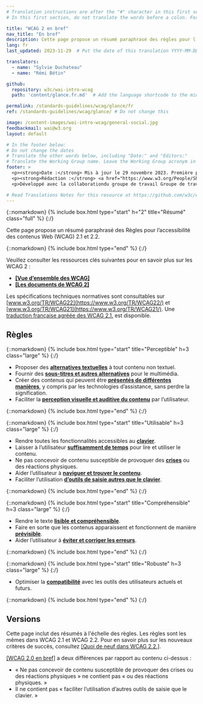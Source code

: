 ```yaml
---
# Translation instructions are after the "#" character in this first section. They are comments that do not show up in the web page. You do not need to translate the instructions after "#".
# In this first section, do not translate the words before a colon. For example, do not translate "title:". Do translate the text after "title:".

title: "WCAG 2 en bref"
nav_title: "En bref"
description: Cette page propose un résumé paraphrasé des règles pour l’accessibilité des contenus web (WCAG) 2.
lang: fr
last_updated: 2023-11-29  # Put the date of this translation YYYY-MM-DD (with month in the middle)

translators: 
  - name: "Sylvie Duchateau"
  - name: "Rémi Bétin"

github:
  repository: w3c/wai-intro-wcag
  path: 'content/glance.fr.md'  # Add the language shortcode to the middle of the filename, for example: content/index.fr.md

permalink: /standards-guidelines/wcag/glance/fr
ref: /standards-guidelines/wcag/glance/ # Do not change this

image: /content-images/wai-intro-wcag/general-social.jpg
feedbackmail: wai@w3.org
layout: default

# In the footer below:
# Do not change the dates
# Translate the other words below, including "Date:" and "Editors:"
# Translate the Working Group name. Leave the Working Group acronym in English.
footer: >
  <p><strong>Date :</strong> Mis à jour le 29 novembre 2023. Première publication juillet 2008.</p>
  <p><strong>Rédaction :</strong> <a href="https://www.w3.org/People/Shawn">Shawn Lawton Henry</a> et Wayne Dick.</p>
  <p>Développé avec la collaborationdu groupe de travail Groupe de travail Éducation et Promotion (<a href="https://www.w3.org/WAI/about/groups/eowg/">EOWG</a>) et le groupe de travail <span lang="en">Accessibility Guidelines Working Group</span> (<a href="https://www.w3.org/WAI/GL/">AG WG</a>).</p>

# Read Translations Notes for this resource at https://github.com/w3c/wai-intro-wcag#readme
---
```


{::nomarkdown}
{% include box.html type="start" h="2" title="Résumé" class="full" %}
{:/}

Cette page propose un résumé paraphrasé des Règles pour l’accessibilité des contenus Web (WCAG) 2.1 et 2.2.

{::nomarkdown}
{% include box.html type="end" %}
{:/}

Veuillez consulter les ressources clés suivantes pour en savoir plus sur les WCAG 2 :
-   **[[Vue d’ensemble des WCAG]](/standards-guidelines/wcag/)**
-   **[[Les documents de WCAG 2]](/standards-guidelines/wcag/docs/)**

Les spécifications techniques normatives sont consultables sur [www.w3.org/TR/WCAG22](https://www.w3.org/TR/WCAG22/) et [www.w3.org/TR/WCAG21](https://www.w3.org/TR/WCAG21/). Une [traduction française agréée des WCAG 2.1.](https://www.w3.org/Translations/WCAG21-fr/) est disponible.

## Règles

{::nomarkdown}
{% include box.html type="start" title="Perceptible" h=3 class="large" %}
{:/}

-   Proposer des **[alternatives textuelles](https://www.w3.org/WAI/WCAG22/quickref/#text-equiv)** à tout contenu non textuel.
-   Fournir des [**sous-titres et autres alternatives**](https://www.w3.org/WAI/WCAG22/quickref/#media-equiv) pour le multimédia.
-   Créer des contenus qui peuvent être **[présentés de différentes manières](https://www.w3.org/WAI/WCAG22/quickref/#content-structure-separation)**, y compris par les technologies d’assistance, sans perdre la signification.
-   Faciliter la **[perception visuelle et auditive du contenu](https://www.w3.org/WAI/WCAG22/quickref/#visual-audio-contrast)** par l’utilisateur.

{::nomarkdown}
{% include box.html type="end" %}
{:/}

{::nomarkdown}
{% include box.html type="start" title="Utilisable" h=3 class="large" %}
{:/}

-   Rendre toutes les fonctionnalités accessibles au **[clavier](https://www.w3.org/WAI/WCAG22/quickref/#keyboard-operation)**.
-   Laisser à l’utilisateur **[suffisamment de temps](https://www.w3.org/WAI/WCAG22/quickref/#time-limits)** pour lire et utiliser le contenu.
-   Ne pas concevoir de contenu susceptible de provoquer des **[crises](https://www.w3.org/WAI/WCAG22/quickref/#seizures-and-physical-reactions)** ou des réactions physiques.
-   Aider l’utilisateur à **[naviguer et trouver le contenu](https://www.w3.org/WAI/WCAG22/quickref/#navigation-mechanisms)**.
-   Faciliter l’utilisation **[d’outils de saisie autres que le clavier](https://www.w3.org/WAI/WCAG22/quickref/#input-modalities)**.

{::nomarkdown}
{% include box.html type="end" %}
{:/}

{::nomarkdown}
{% include box.html type="start" title="Compréhensible" h=3 class="large" %}
{:/}

-   Rendre le texte **[lisible et compréhensible](https://www.w3.org/WAI/WCAG22/quickref/#meaning)**.
-   Faire en sorte que les contenus apparaissent et fonctionnent de manière **[prévisible](https://www.w3.org/WAI/WCAG22/quickref/#consistent-behavior)**.
-   Aider l’utilisateur à **[éviter et corriger les erreurs](https://www.w3.org/WAI/WCAG22/quickref/#minimize-error)**.

{::nomarkdown}
{% include box.html type="end" %}
{:/}

{::nomarkdown}
{% include box.html type="start" title="Robuste" h=3 class="large" %}
{:/}

-   Optimiser la **[compatibilité](https://www.w3.org/WAI/WCAG22/quickref/#ensure-compat)** avec les outils des utilisateurs actuels et futurs.

{::nomarkdown}
{% include box.html type="end" %}
{:/}

## Versions

Cette page inclut des résumés à l'échelle des règles. Les règles sont les mêmes dans WCAG 2.1 et WCAG 2.2. Pour en savoir plus sur les nouveaux critères de succès, consultez [[Quoi de neuf dans WCAG 2.2.]](/standards-guidelines/wcag/new-in-22/).

[[WCAG 2.0 en bref]](/standards-guidelines/wcag/20/glance/) a deux différences par rapport au contenu ci-dessus :
* « Ne pas concevoir de contenu susceptible de provoquer des crises ou des réactions physiques » ne contient pas « ou des réactions physiques. »
* Il ne contient pas « faciliter l’utilisation d’autres outils de saisie que le clavier. »
